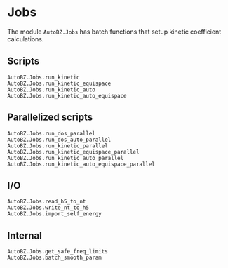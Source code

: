# Jobs

The module `AutoBZ.Jobs` has batch functions that setup kinetic coefficient
calculations.

## Scripts

```@docs
AutoBZ.Jobs.run_kinetic
AutoBZ.Jobs.run_kinetic_equispace
AutoBZ.Jobs.run_kinetic_auto
AutoBZ.Jobs.run_kinetic_auto_equispace
```

## Parallelized scripts

```@docs
AutoBZ.Jobs.run_dos_parallel
AutoBZ.Jobs.run_dos_auto_parallel
AutoBZ.Jobs.run_kinetic_parallel
AutoBZ.Jobs.run_kinetic_equispace_parallel
AutoBZ.Jobs.run_kinetic_auto_parallel
AutoBZ.Jobs.run_kinetic_auto_equispace_parallel
```

## I/O

```@docs
AutoBZ.Jobs.read_h5_to_nt
AutoBZ.Jobs.write_nt_to_h5
AutoBZ.Jobs.import_self_energy
```

## Internal

```@docs
AutoBZ.Jobs.get_safe_freq_limits
AutoBZ.Jobs.batch_smooth_param
```